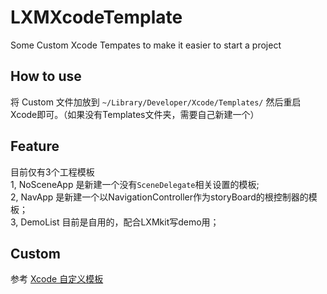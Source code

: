 # LXMXcodeTemplate
Some Custom Xcode Tempates to make it easier to start a project

## How to use 

将 Custom 文件加放到 `~/Library/Developer/Xcode/Templates/` 然后重启Xcode即可。（如果没有Templates文件夹，需要自己新建一个）


## Feature
目前仅有3个工程模板   
1, NoSceneApp 是新建一个没有`SceneDelegate`相关设置的模板;  
2, NavApp 是新建一个以NavigationController作为storyBoard的根控制器的模板；   
3, DemoList 目前是自用的，配合LXMkit写demo用；

## Custom
参考 [Xcode 自定义模板](https://www.devfutao.com/archives/208/)